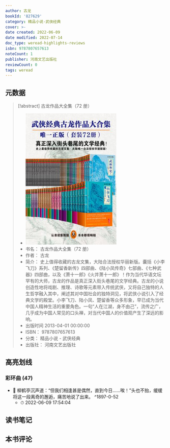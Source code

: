 ```yaml
---
author: 古龙
bookId: '827629'
category: 精品小说-武侠经典
cover: >-
date created: 2022-06-09
date modified: 2022-07-14
doc_type: weread-highlights-reviews
isbn: 9787807657613
noteCount: 1
publisher: 河南文艺出版社
reviewCount: 0
tags: weread
---
```


## 元数据

> [!abstract] 古龙作品大全集（72 册）
> - ![ 古龙作品大全集（72册）|200](Extras/Media/_古龙作品大全集（72册）!200.jpg)
> - 书名： 古龙作品大全集（72 册）
> - 作者： 古龙
> - 简介： 史上值得收藏的古龙文集，大陆合法授权华丽新版。囊括《小李飞刀》系列、《楚留香新传》四部曲、《陆小凤传奇》七部曲、《七种武器》四部曲，以及《萧十一郎》《火并萧十一郎》！作为当代华语文坛罕有的大师，古龙的作品是真正深入街头巷尾的文学经典。古龙的小说创造性地将戏剧、推理、诗歌等元素带入传统武侠，又将自己独特的人生哲学融入其中，阐述其对中国社会的独特洞见，将武侠小说引入了经典文学的殿堂。小李飞刀、陆小凤、楚留香等众多形象，早已成为当代中国人精神生活的重要角色。一句“人在江湖，身不由己”，流传之广，几乎成为中国人常见的口头禅，对当代中国人的价值观产生了深远的影响。
> - 出版时间 2013-04-01 00:00:00
> - ISBN： 9787807657613
> - 分类： 精品小说 - 武侠经典
> - 出版社： 河南文艺出版社

## 高亮划线

### 彩环曲 (47)

- 📌 柳鹤亭沉声道：“但我们相逢甚是偶然，直到今日……唉！”头也不抬，缓缓将这一段离奇的邂逅，痛苦地说了出来。 ^1897-0-52
	- ⏱ 2022-06-09 17:54:04

## 读书笔记

## 本书评论
